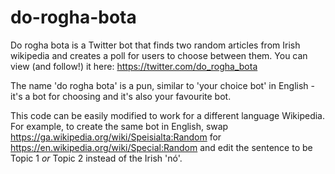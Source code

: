 # do-rogha-bota
Do rogha bota is a Twitter bot that finds two random articles from Irish wikipedia and creates a poll for users to choose between them. You can view (and follow!) it here: https://twitter.com/do_rogha_bota

The name 'do rogha bota' is a pun, similar to 'your choice bot' in English - it's a bot for choosing and it's also your favourite bot.

This code can be easily modified to work for a different language Wikipedia. For example, to create the same bot in English, swap https://ga.wikipedia.org/wiki/Speisialta:Random for https://en.wikipedia.org/wiki/Special:Random and edit the sentence to be Topic 1 *or* Topic 2 instead of the Irish 'nó'.
